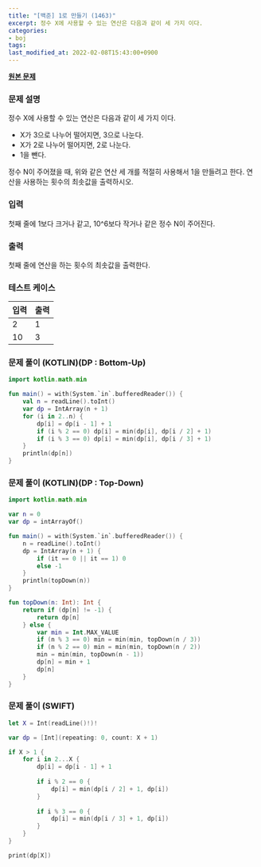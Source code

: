 ```yaml
---
title: "[백준] 1로 만들기 (1463)"
excerpt: 정수 X에 사용할 수 있는 연산은 다음과 같이 세 가지 이다.
categories:
- boj
tags:
last_modified_at: 2022-02-08T15:43:00+0900
---
```


**[원본 문제](https://www.acmicpc.net/problem/1463)**

### 문제 설명

정수 X에 사용할 수 있는 연산은 다음과 같이 세 가지 이다.

  * X가 3으로 나누어 떨어지면, 3으로 나눈다.
  * X가 2로 나누어 떨어지면, 2로 나눈다.
  * 1을 뺀다.

정수 N이 주어졌을 때, 위와 같은 연산 세 개를 적절히 사용해서 1을 만들려고 한다. 연산을 사용하는 횟수의 최솟값을 출력하시오.

### 입력

첫째 줄에 1보다 크거나 같고, 10^6보다 작거나 같은 정수 N이 주어진다.

### 출력

첫째 줄에 연산을 하는 횟수의 최솟값을 출력한다.

### 테스트 케이스

|입력|출력|
|-----|-----|
|2|1|
|10|3|

### 문제 풀이 (KOTLIN)(DP : Bottom-Up)

```kotlin
import kotlin.math.min

fun main() = with(System.`in`.bufferedReader()) {
    val n = readLine().toInt()
    var dp = IntArray(n + 1)
    for (i in 2..n) {
        dp[i] = dp[i - 1] + 1
        if (i % 2 == 0) dp[i] = min(dp[i], dp[i / 2] + 1)
        if (i % 3 == 0) dp[i] = min(dp[i], dp[i / 3] + 1)
    }
    println(dp[n])
}
```

### 문제 풀이 (KOTLIN)(DP : Top-Down)

```kotlin
import kotlin.math.min

var n = 0
var dp = intArrayOf()

fun main() = with(System.`in`.bufferedReader()) {
    n = readLine().toInt()
    dp = IntArray(n + 1) {
        if (it == 0 || it == 1) 0
        else -1
    }
    println(topDown(n))
}

fun topDown(n: Int): Int {
    return if (dp[n] != -1) {
        return dp[n]
    } else {
        var min = Int.MAX_VALUE
        if (n % 3 == 0) min = min(min, topDown(n / 3))
        if (n % 2 == 0) min = min(min, topDown(n / 2))
        min = min(min, topDown(n - 1))
        dp[n] = min + 1
        dp[n]
    }
}
```





### 문제 풀이 (SWIFT)

```swift
let X = Int(readLine()!)!

var dp = [Int](repeating: 0, count: X + 1)

if X > 1 {
    for i in 2...X {
        dp[i] = dp[i - 1] + 1
        
        if i % 2 == 0 {
            dp[i] = min(dp[i / 2] + 1, dp[i])
        }
        
        if i % 3 == 0 {
            dp[i] = min(dp[i / 3] + 1, dp[i])
        }
    }
}

print(dp[X])
```
